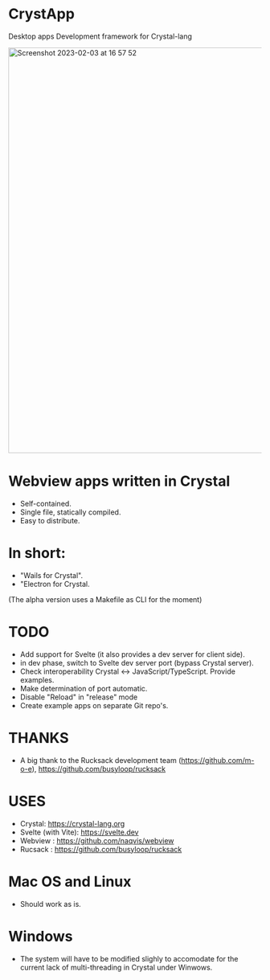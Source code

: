 
# CrystApp
Desktop apps Development framework for Crystal-lang

<img width="807" alt="Screenshot 2023-02-03 at 16 57 52" src="https://user-images.githubusercontent.com/303502/216673349-1131c4d5-75d8-4a58-948e-5069a7f0fa38.png">

# Webview apps written in Crystal
- Self-contained.
- Single file, statically compiled.
- Easy to distribute.

# In short:
- "Wails for Crystal".
- "Electron for Crystal.

(The alpha version uses a Makefile as CLI for the moment)

# TODO
- Add support for Svelte (it also provides a dev server for client side).
- in dev phase, switch to Svelte dev server port (bypass Crystal server).
- Check interoperability Crystal <-> JavaScript/TypeScript. Provide examples.
- Make determination of port automatic.
- Disable "Reload" in "release" mode
- Create example apps on separate Git repo's.

# THANKS
- A big thank to the Rucksack development team (https://github.com/m-o-e), https://github.com/busyloop/rucksack

# USES
- Crystal: https://crystal-lang.org
- Svelte (with Vite): https://svelte.dev
- Webview : https://github.com/naqvis/webview
- Rucsack : https://github.com/busyloop/rucksack

# Mac OS and Linux
-  Should work as is.

# Windows
- The system will have to be modified slighly to accomodate for the current lack of multi-threading in Crystal under Winwows.
  
